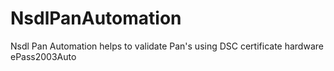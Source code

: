 # NsdlPanAutomation
Nsdl Pan Automation helps to validate Pan's using DSC certificate hardware ePass2003Auto
